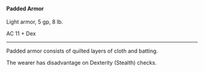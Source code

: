#### Padded Armor

Light armor, 5 gp, 8 lb.

AC 11 + Dex

---

Padded armor consists of quilted layers of cloth and batting.

The wearer has disadvantage on Dexterity (Stealth) checks.